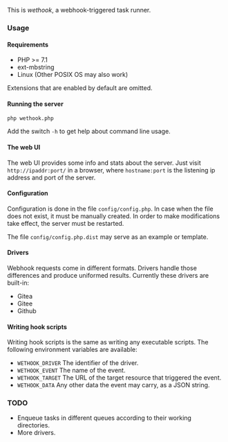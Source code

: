 This is _wethook_, a webhook-triggered task runner.

### Usage
#### Requirements
  * PHP >= 7.1
  * ext-mbstring
  * Linux (Other POSIX OS may also work)

Extensions that are enabled by default are omitted.

#### Running the server
```
php wethook.php
```
Add the switch `-h` to get help about command line usage.
#### The web UI
The web UI provides some info and stats about the server. Just visit `http://ipaddr:port/` in a browser, where `hostname:port` is the listening ip address and port of the server.

#### Configuration
Configuration is done in the file `config/config.php`.
In case when the file does not exist, it must be manually created.
In order to make modifications take effect, the server must be restarted.

The file `config/config.php.dist` may serve as an example or template. 


#### Drivers
Webhook requests come in different formats. Drivers handle those differences and produce uniformed results. Currently these drivers are built-in:
  * Gitea
  * Gitee
  * Github

#### Writing hook scripts
Writing hook scripts is the same as writing any executable scripts. The following environment variables are available:
  * `WETHOOK_DRIVER` The identifier of the driver.
  * `WETHOOK_EVENT` The name of the event.
  * `WETHOOK_TARGET` The URL of the target resource that triggered the event.
  * `WETHOOK_DATA` Any other data the event may carry, as a JSON string.

### TODO
  * Enqueue tasks in different queues according to their working directories.
  * More drivers.
